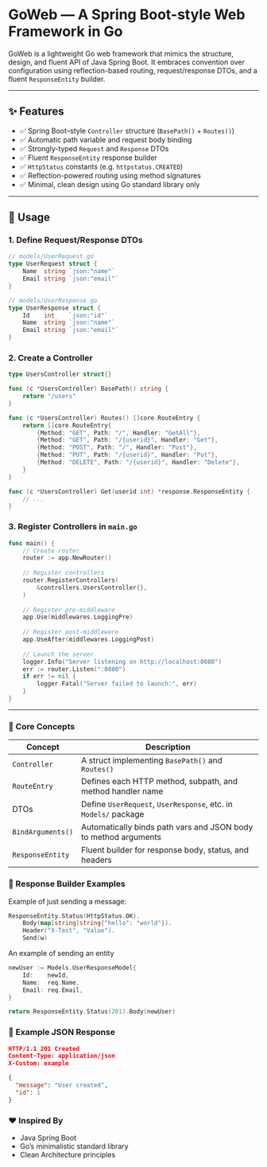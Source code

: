 # GoWeb — A Spring Boot-style Web Framework in Go

GoWeb is a lightweight Go web framework that mimics the structure, design, and fluent API of Java Spring Boot. It embraces convention over configuration using reflection-based routing, request/response DTOs, and a fluent `ResponseEntity` builder.

---

## ✨ Features

- ✅ Spring Boot–style `Controller` structure (`BasePath()` + `Routes()`)
- ✅ Automatic path variable and request body binding
- ✅ Strongly-typed `Request` and `Response` DTOs
- ✅ Fluent `ResponseEntity` response builder
- ✅ `HttpStatus` constants (e.g. `httpstatus.CREATED`)
- ✅ Reflection-powered routing using method signatures
- ✅ Minimal, clean design using Go standard library only

---

## 🚀 Usage

### 1. Define Request/Response DTOs

```go
// models/UserRequest.go
type UserRequest struct {
    Name  string `json:"name"`
    Email string `json:"email"`
}

// models/UserResponse.go
type UserResponse struct {
    Id    int    `json:"id"`
    Name  string `json:"name"`
    Email string `json:"email"`
}
```
### 2. Create a Controller
```go
type UsersController struct{}

func (c *UsersController) BasePath() string {
    return "/users"
}

func (c *UsersController) Routes() []core.RouteEntry {
    return []core.RouteEntry{
        {Method: "GET", Path: "/", Handler: "GetAll"},
        {Method: "GET", Path: "/{userid}", Handler: "Get"},
        {Method: "POST", Path: "/", Handler: "Post"},
        {Method: "PUT", Path: "/{userid}", Handler: "Put"},
        {Method: "DELETE", Path: "/{userid}", Handler: "Delete"},
    }
}

func (c *UsersController) Get(userid int) *response.ResponseEntity {
    // ...
}
```
### 3. Register Controllers in `main.go`
```go
func main() {
    // Create router
    router := app.NewRouter()
    
    // Register controllers
    router.RegisterControllers(
        &controllers.UsersController{},
    )
	
	// Register pre-middleware
	app.Use(middlewares.LoggingPre)
    
    // Register post-middleware
    app.UseAfter(middlewares.LoggingPost)
    
    // Launch the server
    logger.Info("Server listening on http://localhost:8080")
    err := router.Listen(":8080")
    if err != nil {
        logger.Fatal("Server failed to launch:", err)
    }
}
```

---

### 🧱 Core Concepts

| Concept           | Description                                                     |
| ----------------- | --------------------------------------------------------------- |
| `Controller`      | A struct implementing `BasePath()` and `Routes()`               |
| `RouteEntry`      | Defines each HTTP method, subpath, and method handler name      |
| DTOs              | Define `UserRequest`, `UserResponse`, etc. in `Models/` package |
| `BindArguments()` | Automatically binds path vars and JSON body to method arguments |
| `ResponseEntity`  | Fluent builder for response body, status, and headers           |


### 🧪 Response Builder Examples
Example of just sending a message:
```go
ResponseEntity.Status(HttpStatus.OK).
    Body(map[string]string{"hello": "world"}).
    Header("X-Test", "Value").
    Send(w)
```
An example of sending an entity
```go
newUser := Models.UserResponseModel{
    Id:    newId,
    Name:  req.Name,
    Email: req.Email,
}

return ResponseEntity.Status(201).Body(newUser)
```

### 📌 Example JSON Response

```json
HTTP/1.1 201 Created
Content-Type: application/json
X-Custom: example

{
  "message": "User created",
  "id": 1
}
```

### ❤️ Inspired By

- Java Spring Boot
- Go’s minimalistic standard library
- Clean Architecture principles